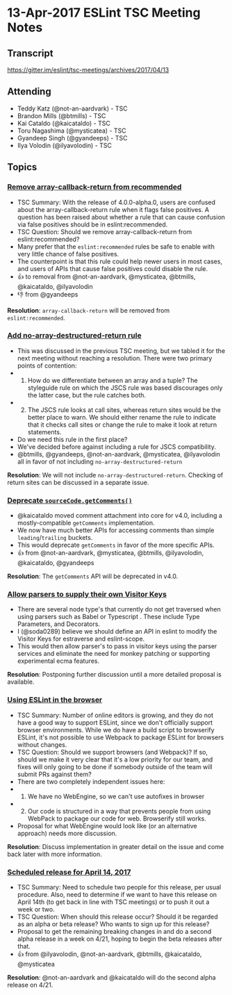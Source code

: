 # 13-Apr-2017 ESLint TSC Meeting Notes

## Transcript

https://gitter.im/eslint/tsc-meetings/archives/2017/04/13

## Attending

* Teddy Katz (@not-an-aardvark) - TSC
* Brandon Mills (@btmills) - TSC
* Kai Cataldo (@kaicataldo) - TSC
* Toru Nagashima (@mysticatea) - TSC
* Gyandeep Singh (@gyandeeps) - TSC
* Ilya Volodin (@ilyavolodin) - TSC

## Topics

### [Remove array-callback-return from recommended](https://github.com/eslint/eslint/issues/8428)

* TSC Summary: With the release of 4.0.0-alpha.0, users are confused about the array-callback-return rule when it flags false positives. A question has been raised about whether a rule that can cause confusion via false positives should be in eslint:recommended.
* TSC Question: Should we remove array-callback-return from eslint:recommended?
* Many prefer that the `eslint:recommended` rules be safe to enable with very little chance of false positives.
* The counterpoint is that this rule could help newer users in most cases, and users of APIs that cause false positives could disable the rule.
* :+1: to removal from @not-an-aardvark, @mysticatea, @btmills, @kaicataldo, @ilyavolodin
* :-1: from @gyandeeps

**Resolution**: `array-callback-return` will be removed from `eslint:recommended`.

### [Add no-array-destructured-return rule](https://github.com/eslint/eslint/pull/7989)

* This was discussed in the previous TSC meeting, but we tabled it for the next meeting without reaching a resolution. There were two primary points of contention:
* 1. How do we differentiate between an array and a tuple? The styleguide rule on which the JSCS rule was based discourages only the latter case, but the rule catches both.
* 2. The JSCS rule looks at call sites, whereas return sites would be the better place to warn. We should either rename the rule to indicate that it checks call sites or change the rule to make it look at return statements.
* Do we need this rule in the first place?
* We've decided before against including a rule for JSCS compatibility.
* @btmills, @gyandeeps, @not-an-aardvark, @mysticatea, @ilyavolodin all in favor of not including `no-array-destructured-return`

**Resolution**: We will not include `no-array-destructured-return`. Checking of return sites can be discussed in a separate issue.

### [Deprecate `sourceCode.getComments()`](https://github.com/eslint/eslint/issues/8408)

* @kaicataldo moved comment attachment into core for v4.0, including a mostly-compatible `getComments` implementation.
* We now have much better APIs for accessing comments than simple `leading`/`trailing` buckets.
* This would deprecate `getComments` in favor of the more specific APIs.
* :+1: from @not-an-aardvark, @mysticatea, @btmills, @ilyavolodin, @kaicataldo, @gyandeeps

**Resolution**: The `getComments` API will be deprecated in v4.0.

### [Allow parsers to supply their own Visitor Keys](https://github.com/eslint/eslint/issues/8392)

* There are several node type's that currently do not get traversed when using parsers such as Babel or Typescript . These include Type Parameters, and Decorators.
* I (@soda0289) believe we should define an API in eslint to modify the Visitor Keys for estraverse and eslint-scope.
* This would then allow parser's to pass in visitor keys using the parser services and eliminate the need for monkey patching or supporting experimental ecma features.

**Resolution**: Postponing further discussion until a more detailed proposal is available.

### [Using ESLint in the browser](https://github.com/eslint/eslint/issues/8348)

* TSC Summary: Number of online editors is growing, and they do not have a good way to support ESLint, since we don't officially support browser environments. While we do have a build script to browserify ESLint, it's not possible to use Webpack to package ESLint for browsers without changes.
* TSC Question: Should we support browsers (and Webpack)? If so, should we make it very clear that it's a low priority for our team, and fixes will only going to be done if somebody outside of the team will submit PRs against them?
* There are two completely independent issues here:
* 1. We have no WebEngine, so we can't use autofixes in browser
* 2. Our code is structured in a way that prevents people from using WebPack to package our code for web. Browserify still works.
* Proposal for what WebEngine would look like (or an alternative approach) needs more discussion.

**Resolution**: Discuss implementation in greater detail on the issue and come back later with more information.

### [Scheduled release for April 14, 2017](https://github.com/eslint/eslint/issues/8404)

* TSC Summary: Need to schedule two people for this release, per usual procedure. Also, need to determine if we want to have this release on April 14th (to get back in line with TSC meetings) or to push it out a week or two.
* TSC Question: When should this release occur? Should it be regarded as an alpha or beta release? Who wants to sign up for this release?
* Proposal to get the remaining breaking changes in and do a second alpha release in a week on 4/21, hoping to begin the beta releases after that.
* :+1: from @ilyavolodin, @not-an-aardvark, @btmills, @kaicataldo, @mysticatea

**Resolution**: @not-an-aardvark and @kaicataldo will do the second alpha release on 4/21.
